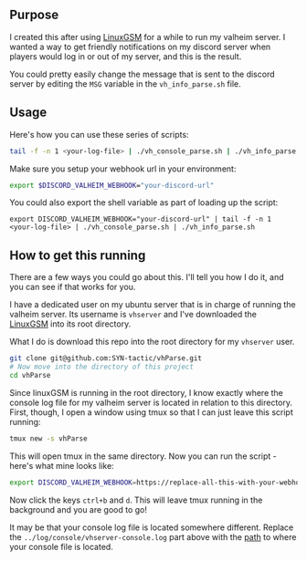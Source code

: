 
## Purpose
I created this after using [LinuxGSM](https://github.com/GameServerManagers/LinuxGSM) for a while to run my valheim server. I wanted a way to get friendly notifications on my discord server when players would log in or out of my server, and this is the result.

You could pretty easily change the message that is sent to the discord server by editing the `MSG` variable in the `vh_info_parse.sh` file.

## Usage
Here's how you can use these series of scripts:
```bash
tail -f -n 1 <your-log-file> | ./vh_console_parse.sh | ./vh_info_parse.sh
```
Make sure you setup your webhook url in your environment:
```bash
export $DISCORD_VALHEIM_WEBHOOK="your-discord-url"
```
You could also export the shell variable as part of loading up the script:
```
export DISCORD_VALHEIM_WEBHOOK="your-discord-url" | tail -f -n 1 <your-log-file> | ./vh_console_parse.sh | ./vh_info_parse.sh
```

## How to get this running

There are a few ways you could go about this. I'll tell you how I do it, and you can see if that works for you.

I have a dedicated user on my ubuntu server that is in charge of running the valheim server. Its username is `vhserver` and I've downloaded the [LinuxGSM](https://github.com/GameServerManagers/LinuxGSM) into its root directory.

What I do is download this repo into the root directory for my `vhserver` user.
```bash
git clone git@github.com:SYN-tactic/vhParse.git
# Now move into the directory of this project
cd vhParse
```
Since linuxGSM is running in the root directory, I know exactly where the console log file for my valheim server is located in relation to this directory.
First, though, I open a window using tmux so that I can just leave this script running:
```bash
tmux new -s vhParse
```
This will open tmux in the same directory. Now you can run the script - here's what mine looks like: 
```bash
export DISCORD_VALHEIM_WEBHOOK=https://replace-all-this-with-your-webhook-no-dont-copy-this | tail -f -n 1 ../log/console/vhserver-console.log | ./vh_console_parse.sh | ./vh_info_parse.sh
```
Now click the keys `ctrl+b` and `d`. This will leave tmux running in the background and you are good to go!

It may be that your console log file is located somewhere different. Replace the `../log/console/vhserver-console.log` part above with the [path](https://unix.stackexchange.com/a/131585) to where your console file is located. 